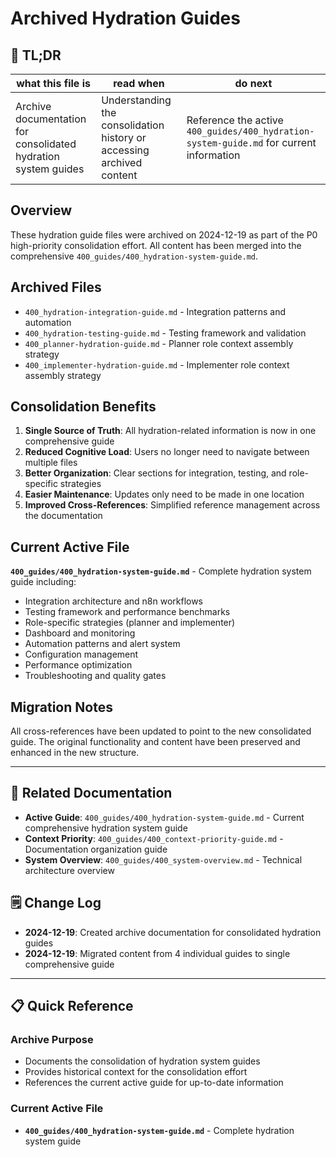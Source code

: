 <!-- CONTEXT_REFERENCE: 400_guides/400_context-priority-guide.md -->
<!-- MODULE_REFERENCE: 400_guides/400_hydration-system-guide.md -->
<!-- MEMORY_CONTEXT: LOW - Archive documentation for consolidated hydration guides -->
<!-- DATABASE_SYNC: NOT_REQUIRED -->

<!-- ANCHOR_KEY: hydration-archive -->
<!-- ANCHOR_PRIORITY: 10 -->

# Archived Hydration Guides

## 🔎 TL;DR

| what this file is | read when | do next |
|---|---|---|
| Archive documentation for consolidated hydration system guides | Understanding the consolidation history or accessing archived content | Reference the active `400_guides/400_hydration-system-guide.md` for current information |

## Overview

These hydration guide files were archived on 2024-12-19 as part of the P0 high-priority consolidation effort. All content has been merged into the comprehensive `400_guides/400_hydration-system-guide.md`.

## Archived Files

- `400_hydration-integration-guide.md` - Integration patterns and automation
- `400_hydration-testing-guide.md` - Testing framework and validation
- `400_planner-hydration-guide.md` - Planner role context assembly strategy
- `400_implementer-hydration-guide.md` - Implementer role context assembly strategy

## Consolidation Benefits

1. **Single Source of Truth**: All hydration-related information is now in one comprehensive guide
2. **Reduced Cognitive Load**: Users no longer need to navigate between multiple files
3. **Better Organization**: Clear sections for integration, testing, and role-specific strategies
4. **Easier Maintenance**: Updates only need to be made in one location
5. **Improved Cross-References**: Simplified reference management across the documentation

## Current Active File

**`400_guides/400_hydration-system-guide.md`** - Complete hydration system guide including:
- Integration architecture and n8n workflows
- Testing framework and performance benchmarks
- Role-specific strategies (planner and implementer)
- Dashboard and monitoring
- Automation patterns and alert system
- Configuration management
- Performance optimization
- Troubleshooting and quality gates

## Migration Notes

All cross-references have been updated to point to the new consolidated guide. The original functionality and content have been preserved and enhanced in the new structure.

---

## 🔗 Related Documentation

- **Active Guide**: `400_guides/400_hydration-system-guide.md` - Current comprehensive hydration system guide
- **Context Priority**: `400_guides/400_context-priority-guide.md` - Documentation organization guide
- **System Overview**: `400_guides/400_system-overview.md` - Technical architecture overview

## 🗒️ Change Log

- **2024-12-19**: Created archive documentation for consolidated hydration guides
- **2024-12-19**: Migrated content from 4 individual guides to single comprehensive guide

---

## 📋 Quick Reference

### **Archive Purpose**
- Documents the consolidation of hydration system guides
- Provides historical context for the consolidation effort
- References the current active guide for up-to-date information

### **Current Active File**
- **`400_guides/400_hydration-system-guide.md`** - Complete hydration system guide
